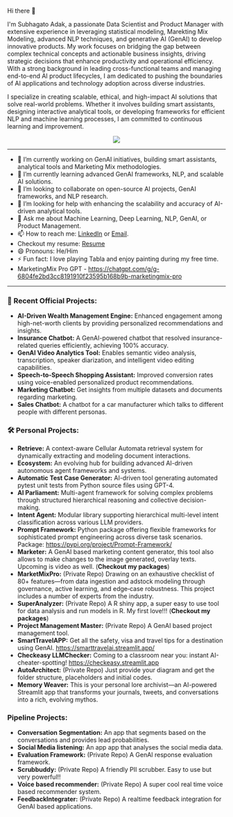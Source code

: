 Hi there 👋

I'm Subhagato Adak, a passionate Data Scientist and Product Manager with extensive experience in leveraging statistical modeling, Marekting Mix Modeling,  advanced NLP techniques, and generative AI (GenAI) to develop innovative products. My work focuses on bridging the gap between complex technical concepts and actionable business insights, driving strategic decisions that enhance productivity and operational efficiency. With a strong background in leading cross-functional teams and managing end-to-end AI product lifecycles, I am dedicated to pushing the boundaries of AI applications and technology adoption across diverse industries.

I specialize in creating scalable, ethical, and high-impact AI solutions that solve real-world problems. Whether it involves building smart assistants, designing interactive analytical tools, or developing frameworks for efficient NLP and machine learning processes, I am committed to continuous learning and improvement.

<div align="center">
  <img src="https://github.com/user-attachments/assets/d5415758-6075-4a44-808d-7d325ac10084">
</div>


---

- 🔭 I’m currently working on GenAI initiatives, building smart assistants, analytical tools and Marketing Mix methodologies.
- 🌱 I’m currently learning advanced GenAI frameworks, NLP, and scalable AI solutions.
- 👯 I’m looking to collaborate on open-source AI projects, GenAI frameworks, and NLP research.
- 🤔 I’m looking for help with enhancing the scalability and accuracy of AI-driven analytical tools.
- 💬 Ask me about Machine Learning, Deep Learning, NLP, GenAI, or Product Management.
- 📫 How to reach me: [LinkedIn](https://www.linkedin.com/in/subhagatoadak) or [Email](mailto:subhagatoadak.india@gmail.com).
- Checkout my resume: [Resume](https://github.com/user-attachments/files/19826088/SubhagatoAdakResume.pdf)
- 😄 Pronouns: He/Him
- ⚡ Fun fact: I love playing Tabla and enjoy painting during my free time.
- MarketingMix Pro GPT - https://chatgpt.com/g/g-6804fe2bd3cc8191910f23595b168b9b-marketingmix-pro

---

### 🚀 Recent Official Projects:
- **AI-Driven Wealth Management Engine:** Enhanced engagement among high-net-worth clients by providing personalized recommendations and insights.
- **Insurance Chatbot:** A GenAI-powered chatbot that resolved insurance-related queries efficiently, achieving 100% accuracy.
- **GenAI Video Analytics Tool:** Enables semantic video analysis, transcription, speaker diarization, and intelligent video editing capabilities.
- **Speech-to-Speech Shopping Assistant:** Improved conversion rates using voice-enabled personalized product recommendations.
- **Marketing Chatbot:** Get insights from multiple datasets and documents regarding marketing.
- **Sales Chatbot:** A chatbot for a car manufacturer which talks to different people with different personas. 

### 🛠 Personal Projects:
- **Retrieve:** A context-aware Cellular Automata retrieval system for dynamically extracting and modeling document interactions.
- **Ecosystem:** An evolving hub for building advanced AI-driven autonomous agent frameworks and systems.
- **Automatic Test Case Generator:** AI-driven tool generating automated pytest unit tests from Python source files using GPT-4.
- **AI Parliament:** Multi-agent framework for solving complex problems through structured hierarchical reasoning and collective decision-making.
- **Intent Agent:** Modular library supporting hierarchical multi-level intent classification across various LLM providers.
- **Prompt Framework:** Python package offering flexible frameworks for sophisticated prompt engineering across diverse task scenarios. Package: https://pypi.org/project/Prompt-Framework/
- **Marketer:** A GenAI based marketing content generator, this tool also allows to make changes to the image generated, overlay texts. Upcoming is video as well. (**Checkout my packages**)
- **MarketMixPro:** (Private Repo) Drawing on an exhaustive checklist of 80+ features—from data ingestion and adstock modeling through governance, active learning, and edge‑case robustness. This project includes a number of experts from the industry. 
- **SuperAnalyzer:** (Private Repo) A R shiny app, a super easy to use tool for data analysis and run models in R. My first love!!! (**Checkout my packages**)
- **Project Management Master:** (Private Repo) A GenAI based project management tool.
- **SmartTravelAPP:** Get all the safety, visa and travel tips for a destination using GenAI. https://smarttravelai.streamlit.app/
- **Checkeasy LLMChecker:** Coming to a classroom near you: instant AI-cheater-spotting! https://checkeasy.streamlit.app
- **AutoArchitect:** (Private Repo) Just provide your diagram and get the folder structure, placeholders and initial codes.
- **Memory Weaver:** This is your personal lore archivist—an AI-powered Streamlit app that transforms your journals, tweets, and conversations into a rich, evolving mythos.

### Pipeline Projects:
- **Conversation Segmentation:** An app that segments based on the conversations and provides lead probabilities.
- **Social Media listening:** An app app that analyses the social media data.  
- **Evaluation Framework:** (Private Repo) A GenAI response evaluation framework.
- **Scrubbuddy:** (Private Repo) A friendly PII scrubber. Easy to use but very powerful!!
- **Voice based recommender:** (Private Repo) A super cool real time voice based recommender system.
- **FeedbackIntegrater:** (Private Repo) A realtime feedback integration for GenAI based applications.



